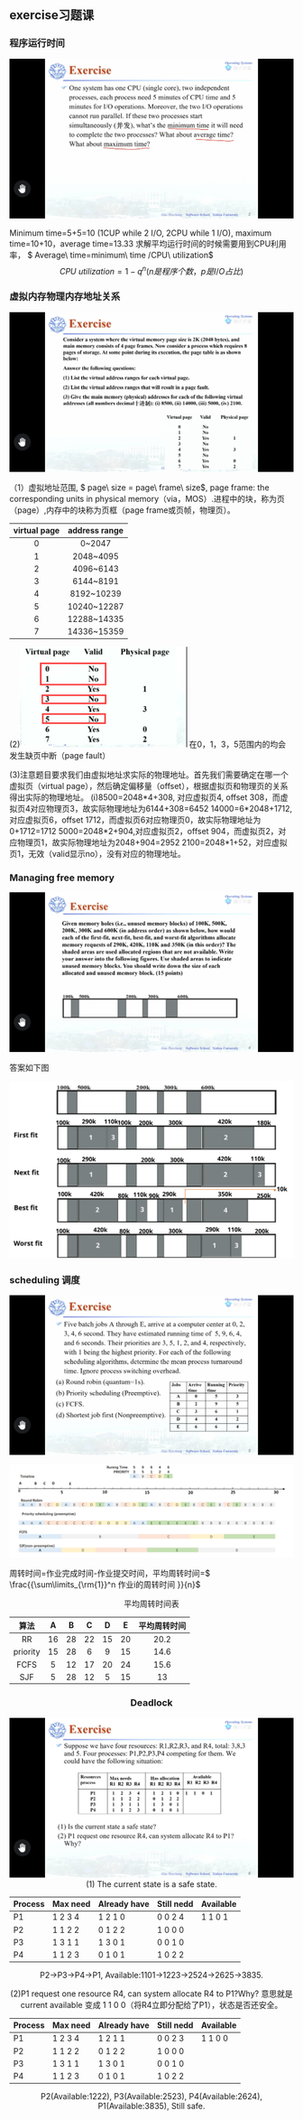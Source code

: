 ##  exercise习题课

### 程序运行时间

![img](./img/OS_EXR_1.PNG)

Minimum time=5+5=10  (1CUP while 2 I/O, 2CPU while 1 I/O), maximum time=10+10，average time=13.33
求解平均运行时间的时候需要用到CPU利用率， $ Average\ time=minimum\ time /CPU\ utilization$
$$ CPU\ utilization =1-q^n (n是程序个数，p是I/O占比) $$ 

###  虚拟内存物理内存地址关系

![img](./img/OS_EXR_2.PNG)

（1）虚拟地址范围, $ page\ size = page\ frame\ size$, page frame: the corresponding units in physical memory（via，MOS）.进程中的块，称为页（page）,内存中的块称为页框（page frame或页帧，物理页）。

| virtual page | address range |
| :----------: | :-----------: |
|      0       |    0~2047     |
|      1       |   2048~4095   |
|      2       |   4096~6143   |
|      3       |   6144~8191   |
|      4       |  8192~10239   |
|      5       |  10240~12287  |
|      6       |  12288~14335  |
|      7       |  14336~15359  |

(2)<img src="./img/unexp_1.png" style="zoom: 90%;" /> 在0，1，3，5范围内的均会发生缺页中断（page fault）

(3)注意题目要求我们由虚拟地址求实际的物理地址。首先我们需要确定在哪一个虚拟页（virtual page），然后确定偏移量（offset），根据虚拟页和物理页的关系得出实际的物理地址。
(i)8500=2048*4+308, 对应虚拟页4, offset 308，而虚拟页4对应物理页3，故实际物理地址为6144+308=6452
	14000=6\*2048+1712,对应虚拟页6，offset 1712，而虚拟页6对应物理页0，故实际物理地址为0+1712=1712
	5000=2048\*2+904,对应虚拟页2，offset 904，而虚拟页2，对应物理页1，故实际物理地址为2048+904=2952
	2100=2048\*1+52，对应虚拟页1，无效（valid显示no），没有对应的物理地址。

### Managing free memory

![img](./img/OS_EXR_3.PNG)



答案如下图

![绘图1](./img/OS_EXR_4.svg)

### scheduling 调度

![img](./img/OS_EXR_5.PNG)

![img](./img/OS_EXR_6.PNG)

周转时间=作业完成时间-作业提交时间，平均周转时间=$ \frac{{\sum\limits_{\rm{1}}^n 作业i的周转时间 }}{n}$

<center>平均周转时间表


|   算法   |  A   |  B   |  C   |  D   |  E   | 平均周转时间 |
| :------: | :--: | :--: | :--: | :--: | :--: | :----------: |
|    RR    |  16  |  28  |  22  |  15  |  20  |     20.2     |
| priority |  15  |  28  |  6   |  9   |  15  |     14.6     |
|   FCFS   |  5   |  12  |  17  |  20  |  24  |     15.6     |
|   SJF    |  5   |  28  |  12  |  5   |  15  |      13      |

### Deadlock

![img](./imG/OS_EXR_7.PNG)
(1) The current state is a safe state.

| Process | Max need | Already have | Still nedd | Available |
| ------- | -------- | ------------ | ---------- | --------- |
| P1      | 1 2 3 4  | 1 2 1 0      | 0 0 2 4    | 1 1 0 1   |
| P2      | 1 1 2 2  | 0 1 2 2      | 1 0 0 0    |           |
| P3      | 1 3 1 1  | 1 3 0 1      | 0 0 1 0    |           |
| P4      | 1 1 2 3  | 0 1 0 1      | 1 0 2 2    |           |

P2->P3->P4->P1, Available:1101->1223->2524->2625->3835.

(2)P1 request one resource R4, can system allocate R4 to P1?Why?
意思就是current available 变成 1 1 0 0（将R4立即分配给了P1），状态是否还安全。

| Process | Max need | Already have | Still nedd | Available |
| ------- | -------- | ------------ | ---------- | --------- |
| P1      | 1 2 3 4  | 1 2 1 1      | 0 0 2 3    | 1 1 0 0   |
| P2      | 1 1 2 2  | 0 1 2 2      | 1 0 0 0    |           |
| P3      | 1 3 1 1  | 1 3 0 1      | 0 0 1 0    |           |
| P4      | 1 1 2 3  | 0 1 0 1      | 1 0 2 2    |           |

P2(Available:1222), P3(Available:2523), P4(Available:2624), P1(Available:3835), Still safe.

